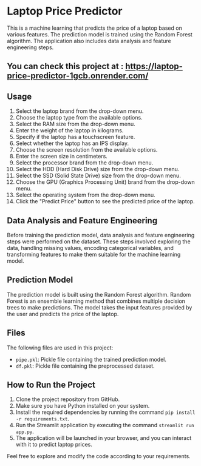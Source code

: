 # Laptop Price Predictor

This is a machine learning that predicts the price of a laptop based on various features. The prediction model is trained using the Random Forest algorithm. The application also includes data analysis and feature engineering steps.

## You can check this project at : https://laptop-price-predictor-1gcb.onrender.com/

## Usage

1. Select the laptop brand from the drop-down menu.
2. Choose the laptop type from the available options.
3. Select the RAM size from the drop-down menu.
4. Enter the weight of the laptop in kilograms.
5. Specify if the laptop has a touchscreen feature.
6. Select whether the laptop has an IPS display.
7. Choose the screen resolution from the available options.
8. Enter the screen size in centimeters.
9. Select the processor brand from the drop-down menu.
10. Select the HDD (Hard Disk Drive) size from the drop-down menu.
11. Select the SSD (Solid State Drive) size from the drop-down menu.
12. Choose the GPU (Graphics Processing Unit) brand from the drop-down menu.
13. Select the operating system from the drop-down menu.
14. Click the "Predict Price" button to see the predicted price of the laptop.

## Data Analysis and Feature Engineering

Before training the prediction model, data analysis and feature engineering steps were performed on the dataset. These steps involved exploring the data, handling missing values, encoding categorical variables, and transforming features to make them suitable for the machine learning model.

## Prediction Model

The prediction model is built using the Random Forest algorithm. Random Forest is an ensemble learning method that combines multiple decision trees to make predictions. The model takes the input features provided by the user and predicts the price of the laptop.

## Files

The following files are used in this project:

- `pipe.pkl`: Pickle file containing the trained prediction model.
- `df.pkl`: Pickle file containing the preprocessed dataset.

## How to Run the Project

1. Clone the project repository from GitHub.
2. Make sure you have Python installed on your system.
3. Install the required dependencies by running the command `pip install -r requirements.txt`.
4. Run the Streamlit application by executing the command `streamlit run app.py`.
5. The application will be launched in your browser, and you can interact with it to predict laptop prices.

Feel free to explore and modify the code according to your requirements.
